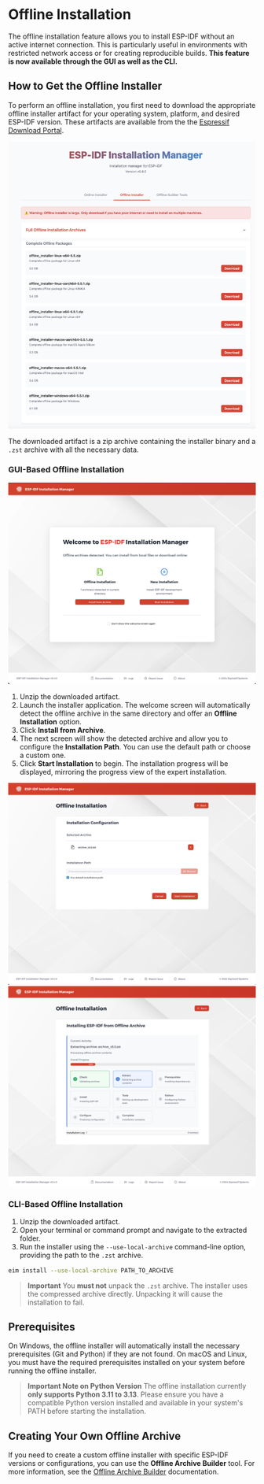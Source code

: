 # Offline Installation

The offline installation feature allows you to install ESP-IDF without an active internet connection. This is particularly useful in environments with restricted network access or for creating reproducible builds. **This feature is now available through the GUI as well as the CLI.**

## How to Get the Offline Installer

To perform an offline installation, you first need to download the appropriate offline installer artifact for your operating system, platform, and desired ESP-IDF version. These artifacts are available from the the [Espressif Download Portal](https://dl.espressif.com/dl/eim/?tab=offline).

![DL page - offline](./screenshots/dl_offline.png)

The downloaded artifact is a zip archive containing the installer binary and a `.zst` archive with all the necessary data.

### GUI-Based Offline Installation

![Welcome - offline](./screenshots/offline_archive_welcome.png)

1.  Unzip the downloaded artifact.
2.  Launch the installer application. The welcome screen will automatically detect the offline archive in the same directory and offer an **Offline Installation** option.
3.  Click **Install from Archive**.
4.  The next screen will show the detected archive and allow you to configure the **Installation Path**. You can use the default path or choose a custom one.
5.  Click **Start Installation** to begin. The installation progress will be displayed, mirroring the progress view of the expert installation.

![Offline installer](./screenshots/offline_gui_install_step_01.png)
![Offline installer progress](./screenshots/offline_installer_progress.png)

### CLI-Based Offline Installation

1.  Unzip the downloaded artifact.
2.  Open your terminal or command prompt and navigate to the extracted folder.
3.  Run the installer using the `--use-local-archive` command-line option, providing the path to the `.zst` archive.

```bash
eim install --use-local-archive PATH_TO_ARCHIVE
```

> **Important**
> You **must not** unpack the `.zst` archive. The installer uses the compressed archive directly. Unpacking it will cause the installation to fail.

## Prerequisites

On Windows, the offline installer will automatically install the necessary prerequisites (Git and Python) if they are not found. On macOS and Linux, you must have the required prerequisites installed on your system before running the offline installer.

> **Important Note on Python Version**
> The offline installation currently **only supports Python 3.11 to 3.13**. Please ensure you have a compatible Python version installed and available in your system's PATH before starting the installation.

## Creating Your Own Offline Archive

If you need to create a custom offline installer with specific ESP-IDF versions or configurations, you can use the **Offline Archive Builder** tool. For more information, see the [Offline Archive Builder](./offline_archive_builder.md) documentation.
